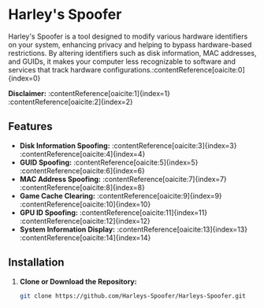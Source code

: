 # Harley's Spoofer

Harley's Spoofer is a tool designed to modify various hardware identifiers on your system, enhancing privacy and helping to bypass hardware-based restrictions. By altering identifiers such as disk information, MAC addresses, and GUIDs, it makes your computer less recognizable to software and services that track hardware configurations.&#8203;:contentReference[oaicite:0]{index=0}

**Disclaimer:** :contentReference[oaicite:1]{index=1}&#8203;:contentReference[oaicite:2]{index=2}

## Features

- **Disk Information Spoofing:** :contentReference[oaicite:3]{index=3}&#8203;:contentReference[oaicite:4]{index=4}
- **GUID Spoofing:** :contentReference[oaicite:5]{index=5}&#8203;:contentReference[oaicite:6]{index=6}
- **MAC Address Spoofing:** :contentReference[oaicite:7]{index=7}&#8203;:contentReference[oaicite:8]{index=8}
- **Game Cache Clearing:** :contentReference[oaicite:9]{index=9}&#8203;:contentReference[oaicite:10]{index=10}
- **GPU ID Spoofing:** :contentReference[oaicite:11]{index=11}&#8203;:contentReference[oaicite:12]{index=12}
- **System Information Display:** :contentReference[oaicite:13]{index=13}&#8203;:contentReference[oaicite:14]{index=14}

## Installation

1. **Clone or Download the Repository:**
   ```bash
   git clone https://github.com/Harleys-Spoofer/Harleys-Spoofer.git
